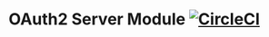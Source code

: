 # OAuth2 Server Module [![CircleCI](https://circleci.com/gh/switchit-conseil/nestjs-casbin-module.svg?style=svg)](https://circleci.com/gh/switchit-conseil/nestjs-oauth2-server-module)
